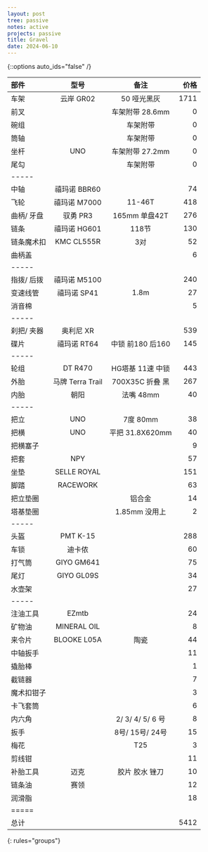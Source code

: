 ```yaml
---
layout: post
tree: passive
notes: active
projects: passive
title: Gravel
date: 2024-06-10
---
```



{::options auto_ids="false" /}


| 部件         | 型号               | 备注               | 价格   |
|:-------------|:------------------:|:------------------:|-------:|
| 车架         | 云岸 GR02          | 50 哑光黑灰        | 1711   |
| 前叉         |                    | 车架附带 28.6mm    | 0      |
| 碗组         |                    | 车架附带           | 0      |
| 筒轴         |                    | 车架附带           | 0      |
| 坐杆         | UNO                | 车架附带 27.2mm    | 0      |
| 尾勾         |                    | 车架附带           | 0      |
|-----
| 中轴         | 禧玛诺 BBR60       |                    | 74     |
| 飞轮         | 禧玛诺 M7000       | 11-46T             | 418    |
| 曲柄/ 牙盘   | 驭勇 PR3           | 165mm 单盘42T      | 276    |
| 链条         | 禧玛诺 HG601       | 118节              | 130    |
| 链条魔术扣   | KMC CL555R         | 3对                | 52     |
| 曲柄盖       |                    |                    | 6      |
|-----
| 指拨/ 后拨   | 禧玛诺 M5100       |                    | 240    |
| 变速线管     | 禧玛诺 SP41        | 1.8m               | 27     |
| 消音棉       |                    |                    | 5      |
|-----
| 刹把/ 夹器   | 奥利尼 XR          |                    | 539    |
| 碟片         | 禧玛诺 RT64        | 中锁 前180 后160   | 145    |
|-----
| 轮组         | DT R470            | HG塔基 11速 中锁   | 443    |
| 外胎         | 马牌 Terra Trail   | 700X35C 折叠 黑    | 267    |
| 内胎         | 朝阳               | 法嘴 48mm          | 40     |
|-----
| 把立         | UNO                | 7度 80mm           | 38     |
| 把横         | UNO                | 平把 31.8X620mm    | 40     |
| 把横塞子     |                    |                    | 9      |
| 把套         | NPY                |                    | 57     |
| 坐垫         | SELLE ROYAL        |                    | 151    |
| 脚踏         | RACEWORK           |                    | 63     |
| 把立垫圈     |                    | 铝合金             | 14     |
| 塔基垫圈     |                    | 1.85mm 没用上      | 2      |
|-----
| 头盔         | PMT K-15           |                    | 288    |
| 车锁         | 迪卡侬             |                    | 60     |
| 打气筒       | GIYO GM641         |                    | 75     |
| 尾灯         | GIYO GL09S         |                    | 34     |
| 水壶架       |                    |                    | 27     |
|-----
| 注油工具     | EZmtb              |                    | 24     |
| 矿物油       | MINERAL OIL        |                    | 8      |
| 来令片       | BLOOKE L05A        | 陶瓷               | 44     |
| 中轴扳手     |                    |                    | 11     |
| 撬胎棒       |                    |                    | 1      |
| 截链器       |                    |                    | 7      |
| 魔术扣钳子   |                    |                    | 3      |
| 卡飞套筒     |                    |                    | 6      |
| 内六角       |                    | 2/ 3/ 4/ 5/ 6 号   | 8      |
| 扳手         |                    | 8号/ 15号/ 24号    | 15     |
| 梅花         |                    | T25                | 3      |
| 剪线钳       |                    |                    | 11     |
| 补胎工具     | 迈克               | 胶片 胶水 锉刀     | 10     |
| 链条油       | 赛领               |                    | 12     |
| 润滑脂       |                    |                    | 18     |
|=====
| 总计         |                    |                    | 5412   |
{: rules="groups"}

